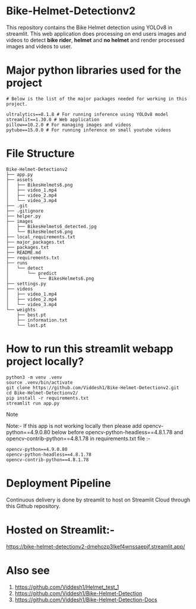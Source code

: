 # Bike-Helmet-Detectionv2
This repository contains the Bike Helmet detection using YOLOv8 in streamlit. This web application does processing on end users images and videos to detect **bike rider**, **helmet** and **no helmet** and render processed images and videos to user.

# Major python libraries used for the project
```
# Below is the list of the major packages needed for working in this project.

ultralytics==8.1.8 # For running inference using YOLOv8 model
streamlit==1.30.0 # Web application
pillow==10.2.0 # For managing images and videos
pytube==15.0.0 # For running inference on small youtube videos
```

# File Structure
```
Bike-Helmet-Detectionv2
├── app.py
├── assets
│   ├── BikesHelmets6.png
│   ├── video_1.mp4
│   ├── video_2.mp4
│   └── video_3.mp4
├── .git
├── .gitignore
├── helper.py
├── images
│   ├── BikesHelmets6_detected.jpg
│   └── BikesHelmets6.png
├── local_requirements.txt
├── major_packages.txt
├── packages.txt
├── README.md
├── requirements.txt
├── runs
│   └── detect
│       └── predict
│           └── BikesHelmets6.png
├── settings.py
├── videos
│   ├── video_1.mp4
│   ├── video_2.mp4
│   └── video_3.mp4
└── weights
    ├── best.pt
    ├── information.txt
    └── last.pt
```

# How to run this streamlit webapp project locally?
```
python3 -m venv .venv
source .venv/bin/activate
git clone https://github.com/Viddesh1/Bike-Helmet-Detectionv2.git
cd Bike-Helmet-Detectionv2/
pip install -r requirements.txt
streamlit run app.py
```
> [!NOTE]  
> Note:- If this app is not working locally then please add opencv-python==4.9.0.80 below before opencv-python-headless==4.8.1.78 and opencv-contrib-python==4.8.1.78 in requirements.txt file :-

```
opencv-python==4.9.0.80
opencv-python-headless==4.8.1.78
opencv-contrib-python==4.8.1.78
```
# Deployment Pipeline
Continuous delivery is done by streamlit to host on Streamlit Cloud through this Github repository. 

# Hosted on Streamlit:- 
https://bike-helmet-detectionv2-dmehozp3lkef4wnssaepjf.streamlit.app/

# Also see
1) https://github.com/Viddesh1/Helmet_test_1
2) https://github.com/Viddesh1/Bike-Helmet-Detection
3) https://github.com/Viddesh1/Bike-Helmet-Detection-Docs
